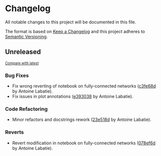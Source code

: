 # Changelog
All notable changes to this project will be documented in this file.

The format is based on [Keep a Changelog](http://keepachangelog.com/en/1.0.0/)
and this project adheres to [Semantic Versioning](http://semver.org/spec/v2.0.0.html).

## Unreleased

<small>[Compare with latest](https://github.com/alabatie/moments-dnns/compare/e89f3d097e6a58f7ebb2a7a1afde3beb1f79fa05...HEAD)</small>

### Bug Fixes
- Fix wrong reverting of notebook on fully-connected networks ([c3fe68d](https://github.com/alabatie/moments-dnns/commit/c3fe68d8285b3c689b15fd36e01e998e45b6344e) by Antoine Labatie).
- Fix issues in plot annotations ([e393038](https://github.com/alabatie/moments-dnns/commit/e39303835298dc8a4b776f68e5a0368f7f3a7d7c) by Antoine Labatie).

### Code Refactoring
- Minor refactors and docstrings rework ([23e518d](https://github.com/alabatie/moments-dnns/commit/23e518de3cabd136aa552bd5959c052b4cd00b6e) by Antoine Labatie).

### Reverts
- Revert modification in notebook on fully-connected networks ([078ef6d](https://github.com/alabatie/moments-dnns/commit/078ef6d9f95d31755a71177c9ee1a60bbe771dac) by Antoine Labatie).


